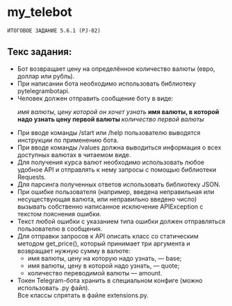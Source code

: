 # my_telebot

```
ИТОГОВОЕ ЗАДАНИЕ 5.6.1 (PJ-02)
```

<h2>Текс задания: </h2>
<ul>
    <li>Бот возвращает цену на определённое количество валюты (евро, доллар или рубль).</li>
    <li>При написании бота необходимо использовать библиотеку pytelegrambotapi.</li>
    <li>Человек должен отправить сообщение боту в виде: <p>
            <i>имя валюты, цену которой он хочет узнать</i>
            <strong> имя валюты, в которой надо узнать цену первой валюты </strong>
            <i>количество первой валюты</i>
    </p>
    </li>
    <li>При вводе команды /start или /help пользователю выводятся инструкции по применению бота.</li>
    <li>При вводе команды /values должна выводиться информация о всех доступных валютах в читаемом виде.</li>
    <li>Для получения курса валют необходимо использовать любое удобное API и отправлять к нему запросы с
    помощью библиотеки Requests.</li>
    <li>Для парсинга полученных ответов использовать библиотеку JSON.</li>
    <li>При ошибке пользователя (например, введена неправильная или несуществующая валюта, или неправильно введено число)
    вызывать собственно написанное исключение APIException с текстом пояснения ошибки.</li>
    <li>Текст любой ошибки с указанием типа ошибки должен отправляться пользователю в сообщения.</li>
    <li>Для отправки запросов к API описать класс со статическим методом get_price(), который принимает три аргумента и
    возвращает нужную сумму в валюте:
        <ul>
            <li>имя валюты, цену на которую надо узнать, — base;
            <li>имя валюты, цену в которой надо узнать, — quote;</li>
            <li>количество переводимой валюты — amount.</li>
        </ul>
    </li>
    <li>Токен Telegram-бота хранить в специальном конфиге (можно использовать .py файл).</li>
    Все классы спрятать в файле extensions.py.
</ul>
